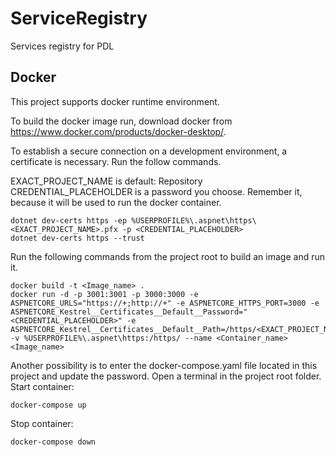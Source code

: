 # ServiceRegistry
Services registry for PDL

## Docker
This project supports docker runtime environment.

To build the docker image run, download docker from https://www.docker.com/products/docker-desktop/. 

To establish a secure connection on a development environment, a certificate is necessary. Run the follow commands. 

EXACT_PROJECT_NAME is default: Repository
CREDENTIAL_PLACEHOLDER is a password you choose. Remember it, because it will be used to run the docker container.
```
dotnet dev-certs https -ep %USERPROFILE%\.aspnet\https\<EXACT_PROJECT_NAME>.pfx -p <CREDENTIAL_PLACEHOLDER>
dotnet dev-certs https --trust
```

Run the following commands from the project root to build an image and run it. 

```
docker build -t <Image_name> .
docker run -d -p 3001:3001 -p 3000:3000 -e ASPNETCORE_URLS="https://+;http://+" -e ASPNETCORE_HTTPS_PORT=3000 -e ASPNETCORE_Kestrel__Certificates__Default__Password="<CREDENTIAL_PLACEHOLDER>" -e ASPNETCORE_Kestrel__Certificates__Default__Path=/https/<EXACT_PROJECT_NAME>.pfx -v %USERPROFILE%\.aspnet\https:/https/ --name <Container_name> <Image_name>
```

Another possibility is to enter the docker-compose.yaml file located in this project and update the password. Open a terminal in the project root folder.
Start container:
```
docker-compose up
```

Stop container:
```
docker-compose down
```